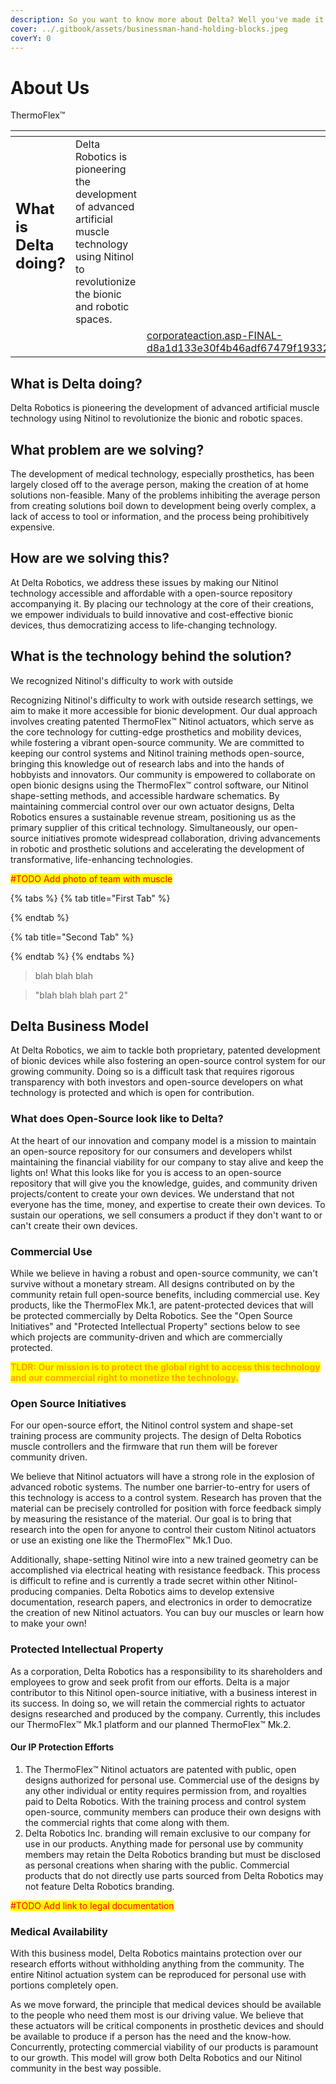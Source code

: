 ```yaml
---
description: So you want to know more about Delta? Well you've made it to the right place!
cover: ../.gitbook/assets/businessman-hand-holding-blocks.jpeg
coverY: 0
---
```


# About Us

ThermoFlex™





<table data-card-size="large" data-view="cards"><thead><tr><th></th><th></th><th data-hidden data-card-cover data-type="files"></th></tr></thead><tbody><tr><td><h2>What is Delta doing?</h2></td><td>Delta Robotics is pioneering the development of advanced artificial muscle technology using Nitinol to revolutionize the bionic and robotic spaces.</td><td></td></tr><tr><td></td><td></td><td><a href="../.gitbook/assets/corporateaction.asp-FINAL-d8a1d133e30f4b46adf67479f19332e7.png">corporateaction.asp-FINAL-d8a1d133e30f4b46adf67479f19332e7.png</a></td></tr></tbody></table>



## What is Delta doing?

Delta Robotics is pioneering the development of advanced artificial muscle technology using Nitinol to revolutionize the bionic and robotic spaces.

## What problem are we solving?

The development of medical technology, especially prosthetics, has been largely closed off to the average person, making the creation of at home solutions non-feasible. Many of the problems inhibiting the average person from creating solutions boil down to development being overly complex, a lack of access to tool or information, and the process being prohibitively expensive.&#x20;

## How are we solving this?

At Delta Robotics, we address these issues by making our Nitinol technology accessible and affordable with a open-source repository accompanying it. By placing our technology at the core of their creations, we empower individuals to build innovative and cost-effective bionic devices, thus democratizing access to life-changing technology.

## What is the technology behind the solution?

We recognized Nitinol's difficulty to work with outside&#x20;

Recognizing Nitinol's difficulty to work with outside research settings, we aim to make it more accessible for bionic development. Our dual approach involves creating patented ThermoFlex™ Nitinol actuators, which serve as the core technology for cutting-edge prosthetics and mobility devices, while fostering a vibrant open-source community. We are committed to keeping our control systems and Nitinol training methods open-source, bringing this knowledge out of research labs and into the hands of hobbyists and innovators. Our community is empowered to collaborate on open bionic designs using the ThermoFlex™ control software, our Nitinol shape-setting methods, and accessible hardware schematics. By maintaining commercial control over our own actuator designs, Delta Robotics ensures a sustainable revenue stream, positioning us as the primary supplier of this critical technology. Simultaneously, our open-source initiatives promote widespread collaboration, driving advancements in robotic and prosthetic solutions and accelerating the development of transformative, life-enhancing technologies.

<mark style="color:red;">#TODO Add photo of team with muscle</mark>





{% tabs %}
{% tab title="First Tab" %}

{% endtab %}

{% tab title="Second Tab" %}

{% endtab %}
{% endtabs %}





> blah blah blah
>
>

> "blah blah blah part 2"

## Delta Business Model

At Delta Robotics, we aim to tackle both proprietary, patented development of bionic devices while also fostering an open-source control system for our growing community. Doing so is a difficult task that requires rigorous transparency with both investors and open-source developers on what technology is protected and which is open for contribution.

### What does Open-Source look like to Delta?

At the heart of our innovation and company model is a mission to maintain an open-source repository for our consumers and developers whilst maintaining the financial viability for our company to stay alive and keep the lights on! What this looks like for you is access to an open-source repository that will give you the knowledge, guides, and community driven projects/content to create your own devices. We understand that not everyone has the time, money, and expertise to create their own devices.  To sustain our operations, we sell consumers a product if they don't want to or can't create their own devices.

### Commercial Use

While we believe in having a robust and open-source community, we can't survive without a monetary stream.  All designs contributed on by the community retain full open-source benefits, including commercial use.  Key products, like the ThermoFlex Mk.1, are patent-protected devices that will be protected commercially by Delta Robotics.  See the "Open Source Initiatives" and "Protected Intellectual Property" sections below to see which projects are community-driven and which are commercially protected.

<mark style="color:orange;">**TLDR: Our mission is to protect the global right to access this technology and our commercial right to monetize the technology.**</mark>



### Open Source Initiatives

For our open-source effort, the Nitinol control system and shape-set training process are community projects.  The design of Delta Robotics muscle controllers and the firmware that run them will be forever community driven. &#x20;

We believe that Nitinol actuators will have a strong role in the explosion of advanced robotic systems.  The number one barrier-to-entry for users of this technology is access to a control system.  Research has proven that the material can be precisely controlled for position with force feedback simply by measuring the resistance of the material.  Our goal is to bring that research into the open for anyone to control their custom Nitinol actuators or use an existing one like the ThermoFlex™ Mk.1 Duo.

Additionally, shape-setting Nitinol wire into a new trained geometry can be accomplished via electrical heating with resistance feedback.  This process is difficult to refine and is currently a trade secret within other Nitinol-producing companies.  Delta Robotics aims to develop extensive documentation, research papers, and electronics in order to democratize the creation of new Nitinol actuators.  You can buy our muscles or learn how to make your own!

### Protected Intellectual Property

As a corporation, Delta Robotics has a responsibility to its shareholders and employees to grow and seek profit from our efforts.  Delta is a major contributor to this Nitinol open-source initiative, with a business interest in its success.  In doing so, we will retain the commercial rights to actuator designs researched and produced by the company.  Currently, this includes our ThermoFlex™ Mk.1 platform and our planned ThermoFlex™ Mk.2.

#### Our IP Protection Efforts

1. The ThermoFlex™ Nitinol actuators are patented with public, open designs authorized for personal use. Commercial use of the designs by any other individual or entity requires permission from, and royalties paid to Delta Robotics.  With the training process and control system open-source, community members can produce their own designs with the commercial rights that come along with them.
2. Delta Robotics Inc. branding will remain exclusive to our company for use in our products. Anything made for personal use by community members may retain the Delta Robotics branding but must be disclosed as personal creations when sharing with the public. Commercial products that do not directly use parts sourced from Delta Robotics may not feature Delta Robotics branding.

<mark style="color:red;">#TODO Add link to legal documentation</mark>

### Medical Availability

With this business model, Delta Robotics maintains protection over our research efforts without withholding anything from the community.  The entire Nitinol actuation system can be reproduced for personal use with portions completely open.

As we move forward, the principle that medical devices should be available to the people who need them most is our driving value.  We believe that these actuators will be critical components in prosthetic devices and should be available to produce if a person has the need and the know-how.  Concurrently, protecting commercial viability of our products is paramount to our growth.  This model will grow both Delta Robotics and our Nitinol community in the best way possible.

